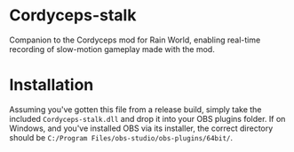 # Cordyceps-stalk
Companion to the Cordyceps mod for Rain World, enabling real-time recording of slow-motion gameplay made with the mod.

# Installation
Assuming you've gotten this file from a release build, simply take the included `Cordyceps-stalk.dll` and drop it into your OBS plugins folder. If on Windows, and you've installed OBS via its installer, the correct directory should be `C:/Program Files/obs-studio/obs-plugins/64bit/`.
